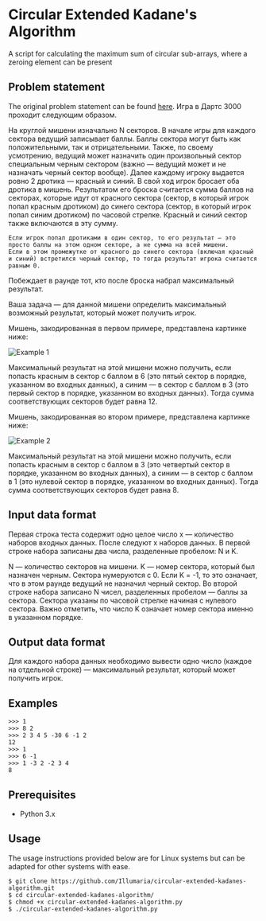 # Circular Extended Kadane's Algorithm
A script for calculating the maximum sum of circular sub-arrays, where a zeroing element can be present

## Problem statement

The original problem statement can be found [here](https://cups.mail.ru/tasks/1033).
Игра в Дартс 3000 проходит следующим образом.

На круглой мишени изначально N секторов. В начале игры для каждого сектора ведущий записывает баллы. Баллы сектора могут быть как положительными, так и отрицательными. Также, по своему усмотрению, ведущий может назначить один произвольный сектор специальным черным сектором (важно — ведущий может и не назначать черный сектор вообще).
Далее каждому игроку выдается ровно 2 дротика — красный и синий. В свой ход игрок бросает оба дротика в мишень. Результатом его броска считается сумма баллов на секторах, которые идут от красного сектора (сектор, в который игрок попал красным дротиком) до синего сектора (сектор, в который игрок попал синим дротиком) по часовой стрелке. Красный и синий сектор также включаются в эту сумму.

    Если игрок попал дротиками в один сектор, то его результат — это просто баллы на этом одном секторе, а не сумма на всей мишени.
    Если в этом промежутке от красного до синего сектора (включая красный и синий) встретился черный сектор, то тогда результат игрока считается равным 0.

Побеждает в раунде тот, кто после броска набрал максимальный результат.

Ваша задача — для данной мишени определить максимальный возможный результат, который может получить игрок.

Мишень, закодированная в первом примере, представлена картинке ниже:

![Example 1](https://www.russiancodecup.ru/media/uploads/photos/example1.png)

Максимальный результат на этой мишени можно получить, если попасть красным в сектор с баллом в 6 (это пятый сектор в порядке, указанном во входных данных), а синим — в сектор с баллом в 3 (это первый сектор в порядке, указанном во входных данных). Тогда сумма соответствующих секторов будет равна 12.

Мишень, закодированная во втором примере, представлена картинке ниже:

![Example 2](https://www.russiancodecup.ru/media/uploads/photos/example2.png)

Максимальный результат на этой мишени можно получить, если попасть красным в сектор с баллом в 3 (это четвертый сектор в порядке, указанном во входных данных), а синим — в сектор с баллом в 1 (это нулевой сектор в порядке, указанном во входных данных). Тогда сумма соответствующих секторов будет равна 8.

## Input data format

Первая строка теста содержит одно целое число x — количество наборов входных данных. После следуют x наборов данных.
В первой строке набора записаны два числа, разделенные пробелом: N и K.

N — количество секторов на мишени. K — номер сектора, который был назначен черным. Сектора нумеруются с 0. Если K = -1, то это означает, что в этом раунде ведущий не назначил черный сектор.
Во второй строке набора записано N чисел, разделенных пробелом — баллы за сектора. Сектора указаны по часовой стрелке начиная с нулевого сектора. Важно отметить, что число K означает номер сектора именно в указанном порядке.

## Output data format

Для каждого набора данных необходимо вывести одно число (каждое на отдельной строке) — максимальный результат, который может получить игрок.

## Examples

```
>>> 1
>>> 8 2
>>> 2 3 4 5 -30 6 -1 2
12
>>> 1
>>> 6 -1
>>> 1 -3 2 -2 3 4
8
```

## Prerequisites

* Python 3.x

## Usage

The usage instructions provided below are for Linux systems but can be adapted for other systems with ease.

```
$ git clone https://github.com/Illumaria/circular-extended-kadanes-algorithm.git
$ cd circular-extended-kadanes-algorithm/
$ chmod +x circular-extended-kadanes-algorithm.py
$ ./circular-extended-kadanes-algorithm.py
```
